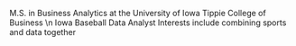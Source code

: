 M.S. in Business Analytics at the University of Iowa Tippie College of Business \n
Iowa Baseball Data Analyst
Interests include combining sports and data together
<!---
lstatler/lstatler is a ✨ special ✨ repository because its `README.md` (this file) appears on your GitHub profile.
You can click the Preview link to take a look at your changes.
--->
